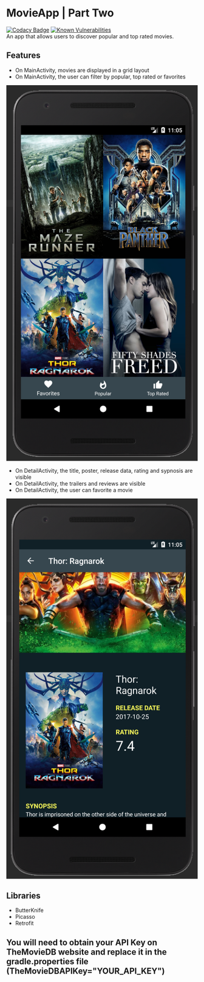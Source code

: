 # MovieApp | Part Two
[![Codacy Badge](https://api.codacy.com/project/badge/Grade/6dc7ce8322894dd989fb4525f78e2210)](https://www.codacy.com/app/sonya.moisset/MovieApp_PhaseTwo_ADVANCED_ANDROID_NANODEGREE?utm_source=github.com&amp;utm_medium=referral&amp;utm_content=SonyaMoisset/MovieApp_PhaseTwo_ADVANCED_ANDROID_NANODEGREE&amp;utm_campaign=Badge_Grade) [![Known Vulnerabilities](https://snyk.io/test/github/sonyamoisset/movieapp_phasetwo_advanced_android_nanodegree/badge.svg?targetFile=app%2Fbuild.gradle)](https://snyk.io/test/github/sonyamoisset/movieapp_phasetwo_advanced_android_nanodegree?targetFile=app%2Fbuild.gradle)   
An app that allows users to discover popular and top rated movies.

## Features
- On MainActivity, movies are displayed in a grid layout
- On MainActivity, the user can filter by popular, top rated or favorites

![Homepage](https://github.com/SonyaMoisset/MovieApp_AND/blob/master/homepage.png)

- On DetailActivity, the title, poster, release data, rating and sypnosis are visible
- On DetailActivity, the trailers and reviews are visible
- On DetailActivity, the user can favorite a movie

![Homepage](https://github.com/SonyaMoisset/MovieApp_AND/blob/master/detailpage.png)

## Libraries
- ButterKnife
- Picasso
- Retrofit

## You will need to obtain your API Key on TheMovieDB website and replace it in the gradle.properties file (TheMovieDBAPIKey="YOUR_API_KEY")
